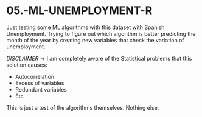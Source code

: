 # 05.-ML-UNEMPLOYMENT-R

Just testing some ML algorithms with this dataset with Spanish Unemployment.
Trying to figure out which algorithm is better predicting the month of the year by creating new variables that check the variation of unemployment.

*DISCLAIMER* -> I am completely aware of the Statistical problems that this solution causes:
  - Autocorrelation
  - Excess of variables
  - Redundant variables
  - Etc
 
 This is just a test of the algorithms themselves. Nothing else.
